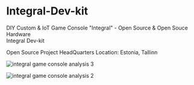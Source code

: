 # Integral-Dev-kit
DIY Custom & IoT Game Console "Integral" - Open Source & Open Souce Hardware  
Integral Dev-kit

Open Source Project HeadQuarters Location: Estonia, Tallinn

![integral game console analysis 3](https://cloud.githubusercontent.com/assets/25099776/21938540/2396b9f2-d9ff-11e6-8114-58807434d359.jpg)

![integral game console analysis 2](https://cloud.githubusercontent.com/assets/25099776/21938544/2820d08e-d9ff-11e6-851e-699b890e3a17.jpg)
